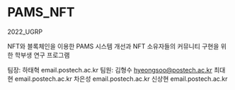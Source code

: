 # PAMS_NFT
2022_UGRP

NFT와 블록체인을 이용한 PAMS 시스템 개선과 NFT 소유자들의 커뮤니티 구현을 위한 학부생 연구 프로그램

팀장: 하태혁 email.postech.ac.kr
팀원: 김형수 hyeongsoo@postech.ac.kr
     최대현 email.postech.ac.kr
     차은성 email.postech.ac.kr
     신상현 email.postech.ac.kr
